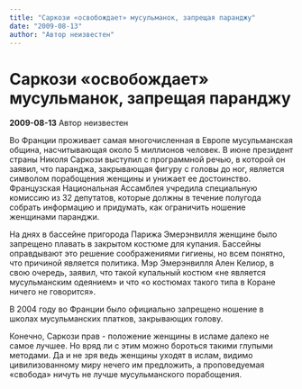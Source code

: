 ```yaml
---
title: "Саркози «освобождает» мусульманок, запрещая паранджу"
date: "2009-08-13"
author: "Автор неизвестен"
---
```


# Саркози «освобождает» мусульманок, запрещая паранджу

**2009-08-13** Автор неизвестен

Во Франции проживает самая многочисленная в Европе мусульманская община, насчитывающая около 5 миллионов человек. В июне президент страны Николя Саркози выступил с программной речью, в которой он заявил, что паранджа, закрывающая фигуру с головы до ног, является символом порабощения женщины и унижает ее достоинство. Французская Национальная Ассамблея учредила специальную комиссию из 32 депутатов, которые должны в течение полугода собрать информацию и придумать, как ограничить ношение женщинами паранджи.

На днях в бассейне пригорода Парижа Эмерэнвилля женщине было запрещено плавать в закрытом костюме для купания. Бассейны оправдывают это решение соображениями гигиены, но всем понятно, что причиной является политика. Мэр Эмерэнвилля Ален Келиор, в свою очередь, заявил, что такой купальный костюм «не является мусульманским одеянием» и что «о костюмах такого типа в Коране ничего не говорится».

В 2004 году во Франции было официально запрещено ношение в школах мусульманских платков, закрывающих голову.

Конечно, Саркози прав - положение женщины в исламе далеко не самое лучшее. Но вряд ли с этим можно бороться такими глупыми методами. Да и не зря ведь женщины уходят в ислам, видимо цивилизованному миру нечего им предложить, а проповедуемая «свобода» ничуть не лучше мусульманского порабощения.